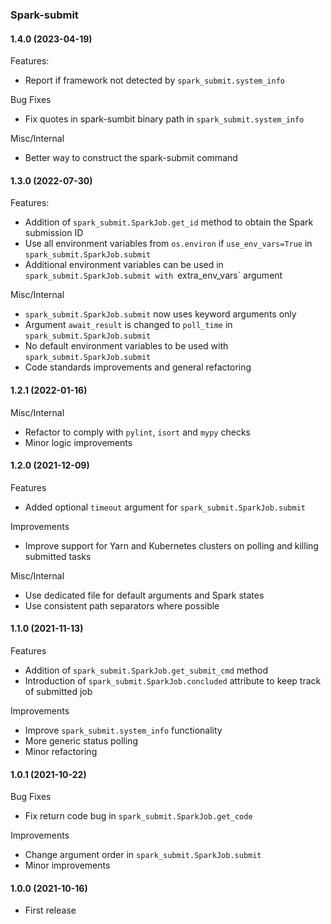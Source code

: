 ### Spark-submit

#### 1.4.0 (2023-04-19)
Features:
- Report if framework not detected by `spark_submit.system_info`

Bug Fixes
- Fix quotes in spark-sumbit binary path in `spark_submit.system_info`

Misc/Internal
- Better way to construct the spark-submit command

#### 1.3.0 (2022-07-30)
Features:
- Addition of `spark_submit.SparkJob.get_id` method to obtain the Spark submission ID
- Use all environment variables from `os.environ` if `use_env_vars=True` in `spark_submit.SparkJob.submit`
- Additional environment variables can be used in `spark_submit.SparkJob.submit with `extra_env_vars` argument

Misc/Internal
- `spark_submit.SparkJob.submit` now uses keyword arguments only
- Argument `await_result` is changed to `poll_time` in `spark_submit.SparkJob.submit`
- No default environment variables to be used with `spark_submit.SparkJob.submit`
- Code standards improvements and general refactoring

#### 1.2.1 (2022-01-16)
Misc/Internal
- Refactor to comply with `pylint`, `isort` and `mypy` checks
- Minor logic improvements

#### 1.2.0 (2021-12-09)
Features
- Added optional `timeout` argument for `spark_submit.SparkJob.submit`

Improvements
- Improve support for Yarn and Kubernetes clusters on polling and killing submitted tasks

Misc/Internal
- Use dedicated file for default arguments and Spark states
- Use consistent path separators where possible

#### 1.1.0 (2021-11-13)
Features
- Addition of `spark_submit.SparkJob.get_submit_cmd` method
- Introduction of `spark_submit.SparkJob.concluded` attribute to keep track of submitted job

Improvements
- Improve `spark_submit.system_info` functionality
- More generic status polling
- Minor refactoring

#### 1.0.1 (2021-10-22)
Bug Fixes
- Fix return code bug in `spark_submit.SparkJob.get_code`

Improvements
- Change argument order in `spark_submit.SparkJob.submit`
- Minor improvements

#### 1.0.0 (2021-10-16)
- First release
